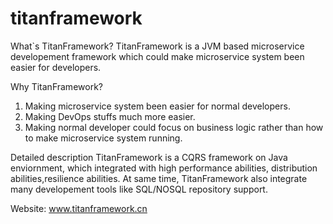 # titanframework
What`s TitanFramework?
TitanFramework is a JVM based microservice developement framework which could make microservice system been easier for developers.

Why TitanFramework?
1. Making microservice system been easier for normal developers.
2. Making DevOps stuffs much more easier.
3. Making normal developer could focus on business logic rather than how to make microservice system running.

Detailed description
TitanFramework is a CQRS framework on Java enviornment, which integrated with high performance abilities, distribution abilities,resilience abilities. At same time, TitanFramework also integrate many developement tools like SQL/NOSQL repository support.
 
Website:
www.titanframework.cn
